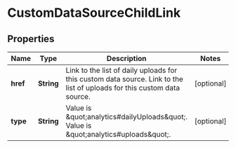 

# CustomDataSourceChildLink


## Properties

| Name | Type | Description | Notes |
|------------ | ------------- | ------------- | -------------|
|**href** | **String** | Link to the list of daily uploads for this custom data source. Link to the list of uploads for this custom data source. |  [optional] |
|**type** | **String** | Value is \&quot;analytics#dailyUploads\&quot;. Value is \&quot;analytics#uploads\&quot;. |  [optional] |



